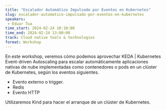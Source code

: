 ```yaml
---
title: "Escalador Automático Impulsado por Eventos en Kubernetes"
slug: escalador-automatico-impulsado-por-eventos-en-kubernetes
speakers:
 - Eduar Tua
time_start: 2024-02-24 10:10:00
time_end: 2024-02-24 13:00:00
track: Cloud native tools & technologies
format: Workshop
---
```


En este workshop, veremos cómo podemos aprovechar KEDA | Kubernetes Event-driven Autoscaling para escalar automáticamente aplicaciones nativas de nube implementadas como contenedores o pods en un clúster de Kubernetes, según los eventos siguientes.

 - Evento externo o trigger.
 - Redis
 - Evento HTTP
 
 Utilizaremos Kind para hacer el arranque de un clúster de Kubernetes.